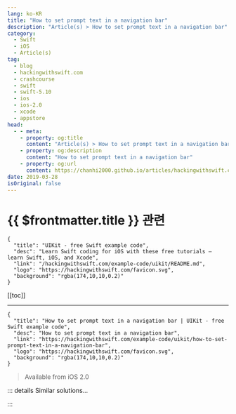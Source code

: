 ```yaml
---
lang: ko-KR
title: "How to set prompt text in a navigation bar"
description: "Article(s) > How to set prompt text in a navigation bar"
category:
  - Swift
  - iOS
  - Article(s)
tag: 
  - blog
  - hackingwithswift.com
  - crashcourse
  - swift
  - swift-5.10
  - ios
  - ios-2.0
  - xcode
  - appstore
head:
  - - meta:
    - property: og:title
      content: "Article(s) > How to set prompt text in a navigation bar"
    - property: og:description
      content: "How to set prompt text in a navigation bar"
    - property: og:url
      content: https://chanhi2000.github.io/articles/hackingwithswift.com/example-code/uikit/how-to-set-prompt-text-in-a-navigation-bar.html
date: 2019-03-28
isOriginal: false
---
```


# {{ $frontmatter.title }} 관련

```component VPCard
{
  "title": "UIKit - free Swift example code",
  "desc": "Learn Swift coding for iOS with these free tutorials – learn Swift, iOS, and Xcode",
  "link": "/hackingwithswift.com/example-code/uikit/README.md",
  "logo": "https://hackingwithswift.com/favicon.svg",
  "background": "rgba(174,10,10,0.2)"
}
```

[[toc]]

---

```component VPCard
{
  "title": "How to set prompt text in a navigation bar | UIKit - free Swift example code",
  "desc": "How to set prompt text in a navigation bar",
  "link": "https://hackingwithswift.com/example-code/uikit/how-to-set-prompt-text-in-a-navigation-bar",
  "logo": "https://hackingwithswift.com/favicon.svg",
  "background": "rgba(174,10,10,0.2)"
}
```

> Available from iOS 2.0

<!-- TODO: 작성 -->

<!--
You should already know that you can give a title to a navigation controller's bar by setting the `title` property of your view controllers or a view controller's `navigationItem`, but did you also know that you can provide prompt text too? When provided, this causes your navigation bar to double in height and show both the title and prompt.

It's easy to do:

```swift
navigationItem.title = "Your title text here"
navigationItem.prompt = "Your prompt text here"
```

Your prompt text appears above your title text, so choose carefully.

-->

::: details Similar solutions…

<!--
/quick-start/swiftui/how-to-hide-the-tab-bar-navigation-bar-or-other-toolbars">How to hide the tab bar, navigation bar, or other toolbars 
/example-code/uikit/how-to-add-a-bar-button-to-a-navigation-bar">How to add a bar button to a navigation bar 
/quick-start/swiftui/how-to-add-bar-items-to-a-navigation-view">How to add bar items to a navigation view 
/example-code/arrays/how-to-count-objects-in-a-set-using-nscountedset">How to count objects in a set using NSCountedSet 
/example-code/uikit/how-to-hide-the-navigation-bar-using-hidesbarsontap">How to hide the navigation bar using hidesBarsOnTap</a>
-->

:::

